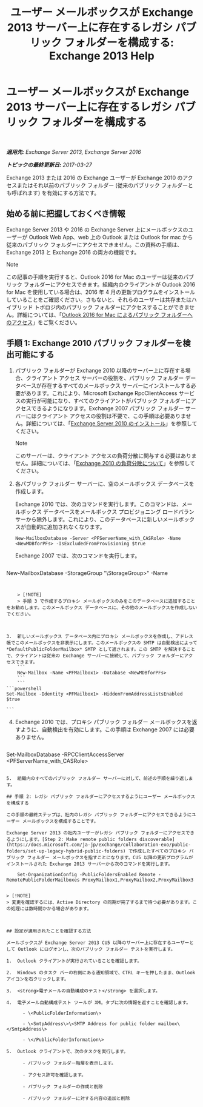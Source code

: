 ﻿---
title: 'ユーザー メールボックスが Exchange 2013 サーバー上に存在するレガシ パブリック フォルダーを構成する: Exchange 2013 Help'
TOCTitle: ユーザー メールボックスが Exchange 2013 サーバー上に存在するレガシ パブリック フォルダーを構成する
ms:assetid: 1d5ca19e-696e-4054-a634-15dd34d952b7
ms:mtpsurl: https://technet.microsoft.com/ja-jp/library/Dn690134(v=EXCHG.150)
ms:contentKeyID: 62281135
ms.date: 05/23/2018
mtps_version: v=EXCHG.150
ms.translationtype: MT
---

# ユーザー メールボックスが Exchange 2013 サーバー上に存在するレガシ パブリック フォルダーを構成する

 

_**適用先:** Exchange Server 2013, Exchange Server 2016_

_**トピックの最終更新日:** 2017-03-27_

Exchange 2013 または 2016 の Exchange ユーザーが Exchange 2010 のアクセスまたはそれ以前のパブリック フォルダー (従来のパブリック フォルダーとも呼ばれます) を有効にする方法です。

## 始める前に把握しておくべき情報

Exchange Server 2013 や 2016 の Exchange Server 上にメールボックスのユーザーが Outlook Web App、web 上の Outlook または Outlook for mac から従来のパブリック フォルダーにアクセスできません。この資料の手順は、Exchange 2013 と Exchange 2016 の両方の機能です。


> [!NOTE]
> この記事の手順を実行すると、Outlook 2016 for Mac のユーザーは従来のパブリック フォルダーにアクセスできます。組織内のクライアントが Outlook 2016 for Mac を使用している場合は、2016 年 4 月の更新プログラムをインストールしていることをご確認ください。さもないと、それらのユーザーは共存またはハイブリッド トポロジ内のパブリック フォルダーにアクセスすることができません。詳細については、「<A href="https://docs.microsoft.com/ja-jp/exchange/collaboration-exo/public-folders/access-public-folders-with-outlook-2016-for-mac">Outlook 2016 for Mac によるパブリック フォルダーへのアクセス</A>」をご覧ください。



## 手順 1: Exchange 2010 パブリック フォルダーを検出可能にする

1.  パブリック フォルダーが Exchange 2010 以降のサーバー上に存在する場合、クライアント アクセス サーバーの役割を、パブリック フォルダー データベースが存在するすべてのメールボックス サーバーにインストールする必要があります。これにより、Microsoft Exchange RpcClientAccess サービスの実行が可能になり、すべてのクライアントがパブリック フォルダーにアクセスできるようになります。Exchange 2007 パブリック フォルダー サーバーにはクライアント アクセスの役割は不要で、この手順は必要ありません。詳細については、「[Exchange Server 2010 のインストール](install-exchange-2013-using-the-setup-wizard-exchange-2013-help.md)」を参照してください。
    

    > [!NOTE]
    > このサーバーは、クライアント アクセスの負荷分散に関与する必要はありません。詳細については、「<A href="https://technet.microsoft.com/ja-jp/library/ff625247(v=exchg.141).aspx">Exchange 2010 の負荷分散について</A>」を参照してください。



2.  各パブリック フォルダー サーバーに、空のメールボックス データベースを作成します。
    
    Exchange 2010 では、次のコマンドを実行します。このコマンドは、メールボックス データベースをメールボックス プロビジョニング ロードバランサーから除外します。これにより、このデータベースに新しいメールボックスが自動的に追加されなくなります。
    
        New-MailboxDatabase -Server <PFServerName_with_CASRole> -Name <NewMDBforPFs> -IsExcludedFromProvisioning $true 
    
    Exchange 2007 では、次のコマンドを実行します。
    
    ```powershell
New-MailboxDatabase -StorageGroup "<PFServerName>\StorageGroup>" -Name <NewMDBforPFs>
```
    

    > [!NOTE]
    > 手順 3 で作成するプロキシ メールボックスのみをこのデータベースに追加することをお勧めします。このメールボックス データベースに、その他のメールボックスを作成しないでください。



3.  新しいメールボックス データベース内にプロキシ メールボックスを作成し、アドレス帳でこのメールボックスを非表示にします。このメールボックスの SMTP は自動検出によって *DefaultPublicFolderMailbox* SMTP として返されます。この SMTP を解決することで、クライアントは従来の Exchange サーバーに接続して、パブリック フォルダーにアクセスできます。
    ```
    New-Mailbox -Name <PFMailbox1> -Database <NewMDBforPFs> 
    ```
    ```
```powershell
Set-Mailbox -Identity <PFMailbox1> -HiddenFromAddressListsEnabled $true
```
    ```

4.  Exchange 2010 では、プロキシ パブリック フォルダー メールボックスを返すように、自動検出を有効にします。この手順は Exchange 2007 には必要ありません。
    
    ```powershell
Set-MailboxDatabase <NewMDBforPFs> -RPCClientAccessServer <PFServerName_with_CASRole>
```

5.  組織内のすべてのパブリック フォルダー サーバーに対して、前述の手順を繰り返します。

## 手順 2: レガシ パブリック フォルダーにアクセスするようにユーザー メールボックスを構成する

この手順の最終ステップは、社内のレガシ パブリック フォルダーにアクセスできるようにユーザー メールボックスを構成することです。

Exchange Server 2013 の社内ユーザーがレガシ パブリック フォルダーにアクセスできるようにします。[Step 2: Make remote public folders discoverable](https://docs.microsoft.com/ja-jp/exchange/collaboration-exo/public-folders/set-up-legacy-hybrid-public-folders) で作成したすべてのプロキシ パブリック フォルダー メールボックスを指すことになります。CU5 以降の更新プログラムがインストールされた Exchange 2013 サーバーから次のコマンドを実行します。

    Set-OrganizationConfig -PublicFoldersEnabled Remote -RemotePublicFolderMailboxes ProxyMailbox1,ProxyMailbox2,ProxyMailbox3


> [!NOTE]
> 変更を確認するには、Active Directory の同期が完了するまで待つ必要があります。この処理には数時間かかる場合があります。



## 設定が適用されたことを確認する方法

メールボックスが Exchange Server 2013 CU5 以降のサーバー上に存在するユーザーとして Outlook にログオンし、次のパブリック フォルダー テストを実行します。

1.  Outlook クライアントが実行されていることを確認します。

2.  Windows のタスク バーの右側にある通知領域で、CTRL キーを押したまま、Outlook アイコンを右クリックします。

3.  <strong>電子メールの自動構成のテスト</strong> を選択します。

4.  電子メール自動構成テスト ツールが XML タブに次の情報を返すことを確認します。
    
      - \<PublicFolderInformation\>
    
      - \<SmtpAddress\>\<SMTP Address for public folder mailbox\</SmtpAddress\>
    
      - \</PublicFolderInformation\>

5.  Outlook クライアントで、次のタスクを実行します。
    
      - パブリック フォルダー階層を表示します。
    
      - アクセス許可を確認します。
    
      - パブリック フォルダーの作成と削除
    
      - パブリック フォルダーに対する内容の追加と削除

